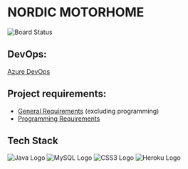 # NORDIC MOTORHOME
![Board Status](https://dev.azure.com/boagroup/aff5accd-4877-4b99-a7e2-1940bb1d4ec2/4b1e5ff9-78ea-480d-9743-2fa05bf5de30/_apis/work/boardbadge/1e9121a2-0a2d-4069-8fae-37068db39609?columnOptions=1)

## DevOps:

[Azure DevOps](https://dev.azure.com/boagroup)

## Project requirements:
- [General Requirements](meta/requirements/general.pdf) (excluding programming)
- [Programming Requirements](meta/requirements/software.pdf)

## Tech Stack
<div id="stack">
    <img src="https://img.shields.io/badge/Java-ED8B00?style=for-the-badge&logo=java&logoColor=white" alt="Java Logo"/>
    <img src="https://img.shields.io/badge/MySQL-00000F?style=for-the-badge&logo=mysql&logoColor=white" alt="MySQL Logo"/>
    <img src="https://img.shields.io/badge/CSS3-1572B6?style=for-the-badge&logo=css3&logoColor=white" alt="CSS3 Logo"/>
    <img src="https://img.shields.io/badge/Heroku-430098?style=for-the-badge&logo=heroku&logoColor=white" alt="Heroku Logo"/>
</div>
